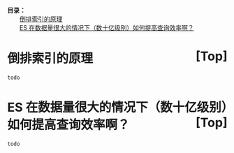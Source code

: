 <a name="index">**目录：**</a><br>
&emsp;&emsp;<a href="#0">倒排索引的原理</a><br>
&emsp;&emsp;<a href="#1">ES 在数据量很大的情况下（数十亿级别）如何提高查询效率啊？</a><br>
# <a name="0">倒排索引的原理</a><a style="float:right;text-decoration:none;" href="#index">[Top]</a>

    todo

# <a name="1">ES 在数据量很大的情况下（数十亿级别）如何提高查询效率啊？</a><a style="float:right;text-decoration:none;" href="#index">[Top]</a>

    todo
